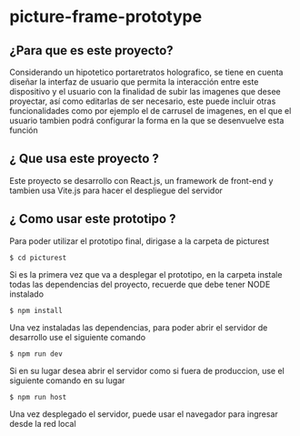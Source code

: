 # picture-frame-prototype

## ¿Para que es este proyecto?

Considerando un hipotetico portaretratos holografico, se tiene en cuenta diseñar la interfaz de usuario que permita la interacción entre este dispositivo y el usuario con la finalidad de subir las imagenes que desee proyectar, así como editarlas de ser necesario, este puede incluir otras funcionalidades como por ejemplo el de carrusel de imagenes, en el que el usuario tambien podrá configurar la forma en la que se desenvuelve esta función

## ¿ Que usa este proyecto ?

Este proyecto se desarrollo con React.js, un framework de front-end y tambien usa Vite.js para hacer el despliegue del servidor

## ¿ Como usar este prototipo ?

Para poder utilizar el prototipo final, dirigase a la carpeta de picturest  

`
$ cd picturest
`  

Si es la primera vez que va a desplegar el prototipo, en la carpeta instale todas las dependencias del proyecto, recuerde que debe tener NODE instalado  

`
$ npm install
`  

Una vez instaladas las dependencias, para poder abrir el servidor de desarrollo use el siguiente comando  

`
$ npm run dev
`  

Si en su lugar desea abrir el servidor como si fuera de produccion, use el siguiente comando en su lugar  

`
$ npm run host
`  

Una vez desplegado el servidor, puede usar el navegador para ingresar desde la red local

